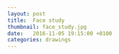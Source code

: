 ```yaml
---
layout: post
title:  Face study
thumbnail: face_study.jpg
date:   2016-11-05 19:15:00 +0100
categories: drawings
---
```

